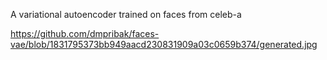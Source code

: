 A variational autoencoder trained on faces from celeb-a

https://github.com/dmpribak/faces-vae/blob/1831795373bb949aacd230831909a03c0659b374/generated.jpg
